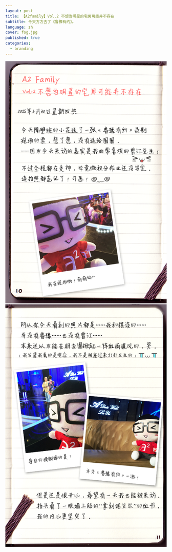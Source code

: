 ```yaml
---
layout: post
title: 【A2family】Vol.2 不想当明星的宅男可能并不存在
subtitle: 今天方方去了《鲁豫有约》。
language: zh
cover: fog.jpg
published: true
categories:
  - branding
---
```

<!-- 今天是第一期，希望你们喜欢。 -->

![page01](/image/A2Family/VOL2/1.jpg)
![page02](/image/A2Family/VOL2/2.jpg)
